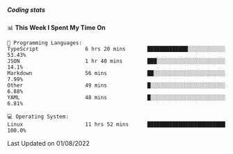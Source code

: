 ##### Coding stats
<!--START_SECTION:waka-->
📊 **This Week I Spent My Time On** 

```text
💬 Programming Languages: 
TypeScript               6 hrs 20 mins       █████████████░░░░░░░░░░░░   53.43% 
JSON                     1 hr 40 mins        ███░░░░░░░░░░░░░░░░░░░░░░   14.1% 
Markdown                 56 mins             ██░░░░░░░░░░░░░░░░░░░░░░░   7.99% 
Other                    49 mins             █░░░░░░░░░░░░░░░░░░░░░░░░   6.88% 
YAML                     48 mins             █░░░░░░░░░░░░░░░░░░░░░░░░   6.81%

💻 Operating System: 
Linux                    11 hrs 52 mins      █████████████████████████   100.0%

```


 Last Updated on 01/08/2022
<!--END_SECTION:waka-->
